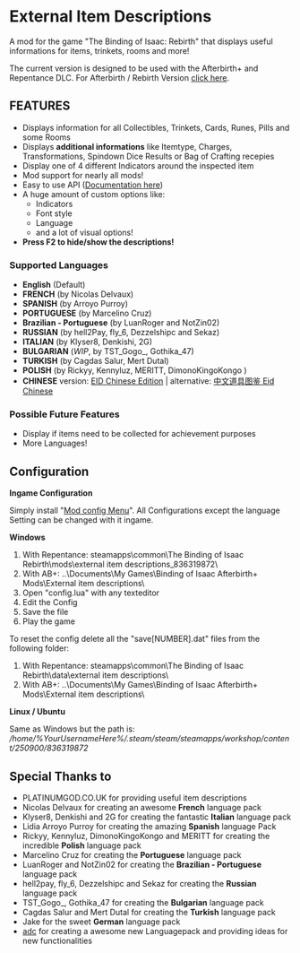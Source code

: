 # External Item Descriptions
A mod for the game "The Binding of Isaac: Rebirth" that displays useful informations for items, trinkets, rooms and more!

The current version is designed to be used with the Afterbirth+ and Repentance DLC.
For Afterbirth / Rebirth Version [click here](
https://moddingofisaac.com/mod/1079/external-item-descriptions).

## FEATURES
- Displays information for all Collectibles, Trinkets, Cards, Runes, Pills and some Rooms
- Displays **additional informations** like Itemtype, Charges, Transformations, Spindown Dice Results or Bag of Crafting recepies
- Display one of 4 different Indicators around the inspected item
- Mod support for nearly all mods!
- Easy to use API ([Documentation here](https://github.com/wofsauge/External-Item-Descriptions/wiki))
- A huge amount of custom options like:
    - Indicators
    - Font style
    - Language
    - and a lot of visual options!
- **Press F2 to hide/show the descriptions!**

### Supported Languages
- **English** (Default)
- **FRENCH** (by Nicolas Delvaux)
- **SPANISH** (by Arroyo Purroy)
- **PORTUGUESE** (by Marcelino Cruz)
- **Brazilian - Portuguese** (by LuanRoger and NotZin02)
- **RUSSIAN** (by hell2Pay, fly_6, Dezzelshipc and Sekaz)
- **ITALIAN** (by Klyser8, Denkishi, 2G)
- **BULGARIAN** (*WIP*, by TST_Gogo_, Gothika_47)
- **TURKISH** (by Cagdas Salur, Mert Dutal)
- **POLISH** (by Rickyy, Kennyluz, MERITT, DimonoKingoKongo )
- **CHINESE** version: [EID Chinese Edition](https://steamcommunity.com/sharedfiles/filedetails/?id=1290363695) | alternative: [中文道具图鉴 Eid Chinese](https://steamcommunity.com/sharedfiles/filedetails/?id=848295251)



### Possible Future Features
- Display if items need to be collected for achievement purposes
- More Languages!

## Configuration
**Ingame Configuration**

Simply install &quot;[Mod config Menu](https://steamcommunity.com/sharedfiles/filedetails/?id=1603631350)&quot;. All Configurations except the language Setting can be changed with it ingame.

**Windows**
1. With Repentance: steamapps\common\The Binding of Isaac Rebirth\mods\external item descriptions_836319872\
1. With  AB+: ..\Documents\My Games\Binding of Isaac Afterbirth+ Mods\External item descriptions\
2. Open "config.lua" with any texteditor
3. Edit the Config
4. Save the file
5. Play the game

To reset the config delete all the "save[NUMBER].dat" files from the following folder: 
1. With Repentance: steamapps\common\The Binding of Isaac Rebirth\data\external item descriptions\
1. With  AB+: ..\Documents\My Games\Binding of Isaac Afterbirth+ Mods\External item descriptions\

**Linux / Ubuntu**

Same as Windows but the path is: */home/%YourUsernameHere%/.steam/steam/steamapps/workshop/content/250900/836319872*

## Special Thanks to
- PLATINUMGOD.CO.UK for providing useful item descriptions
- Nicolas Delvaux for creating an awesome **French** language pack
- Klyser8, Denkishi and 2G for creating the fantastic **Italian** language pack
- Lidia Arroyo Purroy for creating the amazing **Spanish** language Pack
- Rickyy, Kennyluz, DimonoKingoKongo and MERITT for creating the incredible **Polish** language pack
- Marcelino Cruz for creating the **Portuguese** language pack
- LuanRoger and NotZin02 for creating the **Brazilian - Portuguese** language pack
- hell2pay, fly_6, Dezzelshipc and Sekaz for creating the **Russian** language pack
- TST_Gogo_, Gothika_47 for creating the **Bulgarian** language pack
- Cagdas Salur and Mert Dutal for creating the **Turkish** language pack
- Jake for the sweet **German** language pack
- [adc](https://steamcommunity.com/id/whytefang/) for creating a awesome new Languagepack and providing ideas for new functionalities
